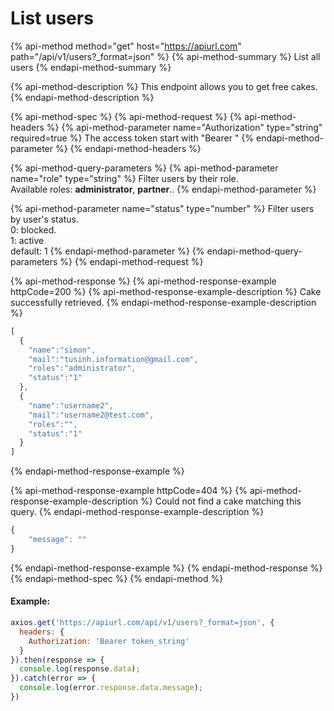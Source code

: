 # List users

{% api-method method="get" host="https://apiurl.com" path="/api/v1/users?\_format=json" %}
{% api-method-summary %}
List all users
{% endapi-method-summary %}

{% api-method-description %}
This endpoint allows you to get free cakes.
{% endapi-method-description %}

{% api-method-spec %}
{% api-method-request %}
{% api-method-headers %}
{% api-method-parameter name="Authorization" type="string" required=true %}
The access token start with "Bearer "
{% endapi-method-parameter %}
{% endapi-method-headers %}

{% api-method-query-parameters %}
{% api-method-parameter name="role" type="string" %}
Filter users by their role.  
Available roles: **administrator**, **partner**..
{% endapi-method-parameter %}

{% api-method-parameter name="status" type="number" %}
Filter users by user's status.  
0: blocked.  
1: active  
default: 1
{% endapi-method-parameter %}
{% endapi-method-query-parameters %}
{% endapi-method-request %}

{% api-method-response %}
{% api-method-response-example httpCode=200 %}
{% api-method-response-example-description %}
Cake successfully retrieved.
{% endapi-method-response-example-description %}

```javascript
[
  {
    "name":"simon",
    "mail":"tusinh.information@gmail.com",
    "roles":"administrator",
    "status":"1"
  },
  {
    "name":"username2",
    "mail":"username2@test.com",
    "roles":"",
    "status":"1"
  }
]
```
{% endapi-method-response-example %}

{% api-method-response-example httpCode=404 %}
{% api-method-response-example-description %}
Could not find a cake matching this query.
{% endapi-method-response-example-description %}

```javascript
{
    "message": ""
}
```
{% endapi-method-response-example %}
{% endapi-method-response %}
{% endapi-method-spec %}
{% endapi-method %}

#### Example:

```javascript
axios.get('https://apiurl.com/api/v1/users?_format=json', {
  headers: {
    Authorization: 'Bearer token_string'
  }
}).then(response => {
  console.log(response.data);
}).catch(error => {
  console.log(error.response.data.message);
})
```



